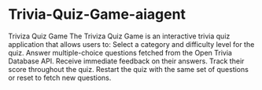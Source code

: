 # Trivia-Quiz-Game-aiagent
Triviza Quiz Game
The Triviza Quiz Game is an interactive trivia quiz application that allows users to:
Select a category and difficulty level for the quiz.
Answer multiple-choice questions fetched from the Open Trivia Database API.
Receive immediate feedback on their answers.
Track their score throughout the quiz.
Restart the quiz with the same set of questions or reset to fetch new questions.

